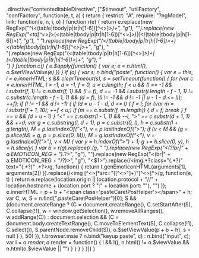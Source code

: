 .directive("contenteditableDirective", ["$timeout", "utilFactory", "confFactory",
function(e, t, a) {
    return {
        restrict: "A",
        require: "?ngModel",
        link: function(e, n, i, o) {
            function r(e) {
                return e.replace(new RegExp("^(<(table|tbody|p|tr|h[1-6])[^<>]*>)+", "g"), "").replace(new RegExp("<td[^<>]*>(<(table|tbody|p|tr|h[1-6])[^<>]*>)*|(</(table|tbody|p|h[1-6])>)*</td>", "g"), "  ").replace(new RegExp("(</(table|tbody|p|tr|h[1-6])>+)<(table|tbody|p|tr|h[1-6])[^<>]*>+", "g"), "<br/>").replace(new RegExp("(<(table|tbody|p|tr|h[1-6])[^<>]*>)+|(</(table|tbody|p|tr|h[1-6])>)+", "g"), "<br/>")
            }
            function c() {
                e.$apply(function() {
                    var e;
                    e = n.html(),
                    o.$setViewValue(e)
                })
            }
            if (o) {
                var s;
                n.bind("paste",
                function() {
                    var e = this,
                    i = e.innerHTML;
                    s && clearTimeout(s),
                    s = setTimeout(function() {
                        for (var c = e.innerHTML,
                        l = -1,
                        d = -1,
                        f = 0,
                        u = c.length; f < u && (l == -1 && i.substr(f, 1) != c.substr(f, 1) && (l = f), d == -1 && i.substr(i.length - f - 1, 1) != c.substr(c.length - f - 1, 1) && (d = f), !(l != -1 && d != -1 || u - 1 - d <= l)); ++f);
                        if (l != -1 && d != -1) {
                            if (d = u - 1 - d, d <= l) {
                                f = l;
                                for (var m = i.substr(f + 1, 10); ++f < u;) if (m == c.substr(f, m.length)) {
                                    d = f;
                                    break
                                }
                                f == u && (d = u - 1)
                            }
                            "<" == c.substr(l - 1, 1) && --l,
                            ">" == c.substr(d + 1, 1) && ++d;
                            var g = c.substring(l, d + 1),
                            p = c.substr(0, l),
                            h = c.substr(l + g.length),
                            M = p.lastIndexOf("<"),
                            v = p.lastIndexOf(">");
                            if (v < M && (g = p.slice(M) + g, p = p.slice(0, M)), M = g.lastIndexOf("<"), v = g.lastIndexOf(">"), v < M) {
                                var y = h.indexOf(">") + 1;
                                g += h.slice(0, y),
                                h = h.slice(y)
                            }
                            var b = r(g).replace(/&nbsp;/g, " ").replace(new RegExp("<(?!br|" + a.EMOTICON_REG + ").*?>", "g"), "").replace(new RegExp("&lt;(br|" + a.EMOTICON_REG + "/?)&gt;", "g"), "<$1>").replace(/<img.*?class="(.*?)" text="(.*?)" .*?>/g,
                            function() {
                                return t.genEmoticonHTML(arguments[1], arguments[2])
                            }).replace(/<img [^<>]*src="([^<>"]+)"[^<>]*>/g,
                            function(e, t) {
                                return e.replace(location.origin || location.protocol + "//" + location.hostname + (location.port ? ":" + location.port: ""), "")
                            });
                            e.innerHTML = p + b + "<span class='pasteCaretPosHelper'></span>" + h;
                            var C, w, S = n.find(".pasteCaretPosHelper")[0];
                            S && (document.createRange ? (C = document.createRange(), C.setStartAfter(S), C.collapse(!1), w = window.getSelection(), w.removeAllRanges(), w.addRange(C)) : document.selection && (C = document.body.createTextRange(), C.moveToElementText(S), C.collapse(!1), C.select()), S.parentNode.removeChild(S)),
                            o.$setViewValue(p + b + h),
                            s = null
                        }
                    },
                    50)
                }),
                t.browser.msie ? n.bind("keyup paste", c) : n.bind("input", c);
                var l = o.$render;
                o.$render = function() {
                    l && l(),
                    n.html() != o.$viewValue && n.html(o.$viewValue || "")
                }
            }
        }
    }
}])
}